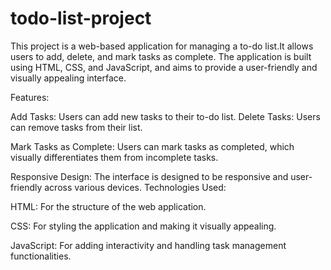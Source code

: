 # todo-list-project

This project is a web-based application for managing a to-do list.It allows users to add, delete, and mark tasks as complete. The application is built using HTML, CSS, and JavaScript, and aims to provide a user-friendly and visually appealing interface.

Features:

Add Tasks: Users can add new tasks to their to-do list.
Delete Tasks: Users can remove tasks from their list.

Mark Tasks as Complete: Users can mark tasks as completed, which visually differentiates them from incomplete tasks.

Responsive Design: The interface is designed to be responsive and user-friendly across various devices.
Technologies Used:

HTML: For the structure of the web application.

CSS: For styling the application and making it visually appealing.

JavaScript: For adding interactivity and handling task management functionalities.
